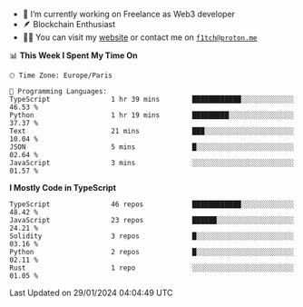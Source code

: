 - 🔭 I’m currently working on Freelance as Web3 developer
- 🪶 Blockchain Enthusiast
- 👨‍💻 You can visit my [website](https://f1tch.xyz) or contact me on [`f1tch@proton.me`](mailto:f1tch@proton.me)

<!--START_SECTION:waka-->
📊 **This Week I Spent My Time On** 

```text
🕑︎ Time Zone: Europe/Paris

💬 Programming Languages: 
TypeScript               1 hr 39 mins        ████████████░░░░░░░░░░░░░   46.53 % 
Python                   1 hr 19 mins        █████████░░░░░░░░░░░░░░░░   37.37 % 
Text                     21 mins             ███░░░░░░░░░░░░░░░░░░░░░░   10.04 % 
JSON                     5 mins              █░░░░░░░░░░░░░░░░░░░░░░░░   02.64 % 
JavaScript               3 mins              ░░░░░░░░░░░░░░░░░░░░░░░░░   01.57 % 
```

**I Mostly Code in TypeScript** 

```text
TypeScript               46 repos            ████████████░░░░░░░░░░░░░   48.42 % 
JavaScript               23 repos            ██████░░░░░░░░░░░░░░░░░░░   24.21 % 
Solidity                 3 repos             █░░░░░░░░░░░░░░░░░░░░░░░░   03.16 % 
Python                   2 repos             █░░░░░░░░░░░░░░░░░░░░░░░░   02.11 % 
Rust                     1 repo              ░░░░░░░░░░░░░░░░░░░░░░░░░   01.05 % 
```




 Last Updated on 29/01/2024 04:04:49 UTC
<!--END_SECTION:waka-->
